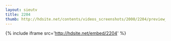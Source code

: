 ```yaml
---
layout: sieutv
title: 2204
thumb: http://hdsite.net/contents/videos_screenshots/2000/2204/preview_360p.mp4.jpg
---
```

{% include iframe src='http://hdsite.net/embed/2204' %}
 
